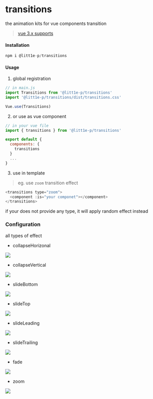# transitions

the animation kits for vue components transition

> [vue 3.x supports](https://github.com/litt1e-p/transitions/tree/next)

#### Installation

```js
npm i @litt1e-p/transitions
```

#### Usage

1. global registration

```js
// in main.js
import Transitions from '@litt1e-p/transitions'
import '@litt1e-p/transitions/dist/transitions.css'

Vue.use(Transitions)
```

2. or use as vue component

```js
// in your vue file
import { transitions } from '@litt1e-p/transitions'

export default {
  components: {
    transitions
  }
  ...
}
```

3. use in template

> eg. use `zoom` transition effect

```js
<transitions type="zoom">
  <component :is="your componet"></component>
</transitions>
```

if your does not provide any type, it will apply random effect instead

### Configuration

all types of effect

- collapseHorizonal

![](./screenshots/collapseHorizonal.gif)  

- collapseVertical

![](./screenshots/collapseVertical.gif) 

- slideBottom

![](./screenshots/slideBottom.gif) 

- slideTop

![](./screenshots/slideTop.gif) 

- slideLeading

![](./screenshots/slideLeading.gif) 

- slideTrailing

![](./screenshots/slideTrailing.gif) 

- fade

![](./screenshots/fade.gif) 

- zoom

![](./screenshots/zoom.gif) 